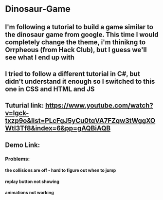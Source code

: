 # Dinosaur-Game

## I'm following a tutorial to build a game similar to the dinosaur game from google. This time I would completely change the theme, i'm thinikng to Orrpheous (from Hack Club), but I guess we'll see what I end up with


## I tried to follow a different tutorial in C#, but didn't understand it enough so I switched to this one in CSS and HTML and JS

## Tuturial link: https://www.youtube.com/watch?v=lgck-txzp9o&list=PLcFgJ5yCu0tqVA7FZqw3tWggXOWtI3Tf8&index=6&pp=gAQBiAQB
## Demo  Link:


### Problems:
#### the collisions are off - hard to figure out when to jump
#### replay button not showing
#### animations not working
